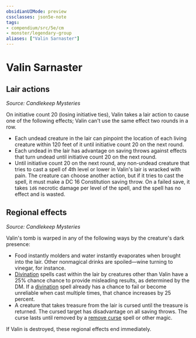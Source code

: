 ```yaml
---
obsidianUIMode: preview
cssclasses: json5e-note
tags:
- compendium/src/5e/cm
- monster/legendary-group
aliases: ["Valin Sarnaster"]
---
```

# Valin Sarnaster

## Lair actions
_Source: Candlekeep Mysteries_

On initiative count 20 (losing initiative ties), Valin takes a lair action to cause one of the following effects; Valin can't use the same effect two rounds in a row.

- Each undead creature in the lair can pinpoint the location of each living creature within 120 feet of it until initiative count 20 on the next round.  
- Each undead in the lair has advantage on saving throws against effects that turn undead until initiative count 20 on the next round.  
- Until initiative count 20 on the next round, any non-undead creature that tries to cast a spell of 4th level or lower in Valin's lair is wracked with pain. The creature can choose another action, but if it tries to cast the spell, it must make a DC 16 Constitution saving throw. On a failed save, it takes `1d6` necrotic damage per level of the spell, and the spell has no effect and is wasted.  

## Regional effects
_Source: Candlekeep Mysteries_

Valin's tomb is warped in any of the following ways by the creature's dark presence:

- Food instantly molders and water instantly evaporates when brought into the lair. Other nonmagical drinks are spoiled—wine turning to vinegar, for instance.  
- [Divination](/2-Mechanics/CLI/spells/divination.md) spells cast within the lair by creatures other than Valin have a 25% chance chance to provide misleading results, as determined by the DM. If a [divination](/2-Mechanics/CLI/spells/divination.md) spell already has a chance to fail or become unreliable when cast multiple times, that chance increases by 25 percent.  
- A creature that takes treasure from the lair is cursed until the treasure is returned. The cursed target has disadvantage on all saving throws. The curse lasts until removed by a [remove curse](/2-Mechanics/CLI/spells/remove-curse.md) spell or other magic.  

If Valin is destroyed, these regional effects end immediately.